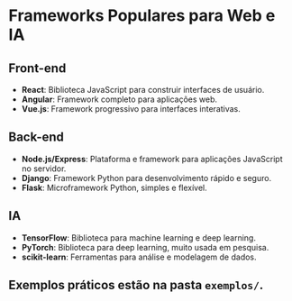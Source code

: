 # Frameworks Populares para Web e IA

## Front-end
- **React**: Biblioteca JavaScript para construir interfaces de usuário.
- **Angular**: Framework completo para aplicações web.
- **Vue.js**: Framework progressivo para interfaces interativas.

## Back-end
- **Node.js/Express**: Plataforma e framework para aplicações JavaScript no servidor.
- **Django**: Framework Python para desenvolvimento rápido e seguro.
- **Flask**: Microframework Python, simples e flexível.

## IA
- **TensorFlow**: Biblioteca para machine learning e deep learning.
- **PyTorch**: Biblioteca para deep learning, muito usada em pesquisa.
- **scikit-learn**: Ferramentas para análise e modelagem de dados.

## Exemplos práticos estão na pasta `exemplos/`.
